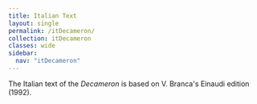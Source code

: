 ```yaml
---
title: Italian Text
layout: single
permalink: /itDecameron/
collection: itDecameron
classes: wide
sidebar:
  nav: "itDecameron"
---
```

The Italian text of the *Decameron* is based on V. Branca's Einaudi edition (1992).
